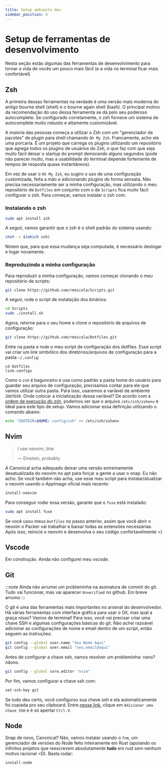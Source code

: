 ```yaml
---
title: Setup ambiente dev
sidebar_position: 4
---
```


# Setup de ferramentas de desenvolvimento

Nesta seção estão algumas das ferramentas de desenvolvimento para tornar a 
vida de vocês um pouco mais fácil (e a vida no terminal ficar mais confortável)

## Zsh

A primeira dessas ferramentas na verdade é uma versão mais moderna do antigo 
bourne shell (shell) e o bourne again shell (bash). O principal motivo da 
recomendação do uso dessa ferramenta se dá pelo seu poderoso autocomplete. Se 
configurado corretamente, o zsh fornece um sistema de autocomplete muito robusto 
e altamente customizável.

A maioria das pessoas começa a utilizar o Zsh com um "gerenciador de pacotes"
de plugin para shell chamando `Oh My Zsh`. Francamente, acho ele uma porcaria.
É um projeto que carrega os plugins utilizando um repositório que agrega todos 
os plugins de usuários do Zsh, o que faz com que seja muito fácil deixar o 
startup do prompt demorando alguns segundos (pode não parecer muito, mas a 
usabilidade do terminal depende fortemente de tempos de resposta quase 
instantâneos).

Em vez de usar o `Oh My Zsh`, eu sugiro o uso de uma configuração customizada,
feita a mão e adicionando plugins de forma sensata. Não precisa necessariamente
ser a minha configuração, mas utilizando o meu repositório de `Dotfiles` em 
conjunto com o de `Scripts` fica muito fácil configurar o zsh. Para começar,
vamos instalar o zsh com:

### Instalando o zsh

```bash
sudo apt install zsh
```

A seguir, vamos garantir que o zsh é o shell padrão do sistema usando:

```bash
chsh -s $(which zsh)
```

Notem que, para que essa mudança seja computada, é necessário deslogar e logar
novamente.

### Reproduzindo a minha configuração

Para reproduzir a minha configuração, vamos começar clonando o meu repositório
de scripts:

```bash
git clone https://github.com/rmnicola/Scripts.git 
```

A seguir, rode o script de instalação dos binários:

```bash
cd Scripts
sudo ./install.sh
```

Agora, retorne para o seu home e clone o repositório de arquivos de configuração:

```bash
git clone https://github.com/rmnicola/Dotfiles.git
```

Entre na pasta e rode o meu script de configuração dos dotfiles. Esse script vai
criar um link simbólico dos diretórios/arquivos de configuração para a pasta 
`~/.config`:

```
cd Dotfiles
link-configs
```

Como o `zsh` é bagunceiro e usa como padrão a pasta home do usuário para guardar 
seu arquivo de configuração, precisamos contar para ele que vamos utilizar outra 
pasta. Para isso, usaremos a variável de ambiente `ZDOTDIR`. Onde colocar a 
inicialização dessa variável? De acordo com a 
[ordem de execução do zsh](https://wiki.archlinux.org/title/zsh#Startup/Shutdown_files),
podemos ver que o arquivo `/etc/zsh/zshenv` é ideal para este tipo de setup.
Vamos adicionar essa definição utilizando o comando abaixo:

```bash
echo "ZDOTDIR=$HOME/.config/zsh" >> /etc/zsh/zshenv
```


## Nvim

> I use neovim, btw
>
> — Einstein, probably

A Canonical acha adequado deixar uma versão extremamente desatualizada do neovim
no apt para forçar a gente a usar o snap. Eu não acho. Se você também não acha,
use esse meu script para instalar/atualizar o neovim usando o AppImage oficial 
mais recente:

```bash
install-neovim
```

Para conseguir rodar essa versão, garante que o `fuse` está instalado:

```bash
sudo apt install fuse
```

Se você usou meus `Dotfiles` no passo anterior, assim que você abrir o neovim
o Packer vai trabalhar e baixar todas as extensões necessárias. Após isso, 
reinicie o neovim e desenvolva o seu código confortavelmente =)

## Vscode

Em construção. Ainda não configurei meu vscode.

## Git
:::note
Ainda não arrumei um probleminha na assinatura de commit do git. Tudo vai 
funcionar, mas vai aparecer `Unverified` no github. Em breve arrumo
:::

O git é uma das ferramentas mais importantes no arsenal do desenvolvedor. 
Há várias ferramentas com interface gráfica para usar o Git, mas qual a graça 
nisso? Vamos de terminal! Para isso, você vai precisar criar uma chave SSH e 
algumas configurações básicas do git. Não achei razoável adicionar as 
configurações de nome e email dentro de um script, então seguem
as instruções:

```bash
git config --global user.name "Seu Nome Aqui"
git config --global user.email "seu.email@aqui"
```

Antes de configurar a chave ssh, vamos resolver um probleminha: nano? nãono.

```bash
git config --global core.editor "nvim"
```

Por fim, vamos configurar a chave ssh com:
```bash
set-ssh-key git 
```

Se tudo deu certo, você configurou sua chave ssh e ela automaticamente foi 
copiada pro seu clipboard. Entre [nesse link](https://github.com/settings/keys),
 clique em `Adicionar uma chave SSH` e é só apertar `Ctrl-V`.

## Node

Snap de novo, Canonical? Não, vamos instalar usando o `fnm`, um gerenciador de 
versões do Node feito inteiramente em Rust (apoiando os infinitos projetos que 
reescrevem absolutamente **tudo** em rust sem nenhum motivo racional =D). 
Basta rodar:

```bash
install-node
```
